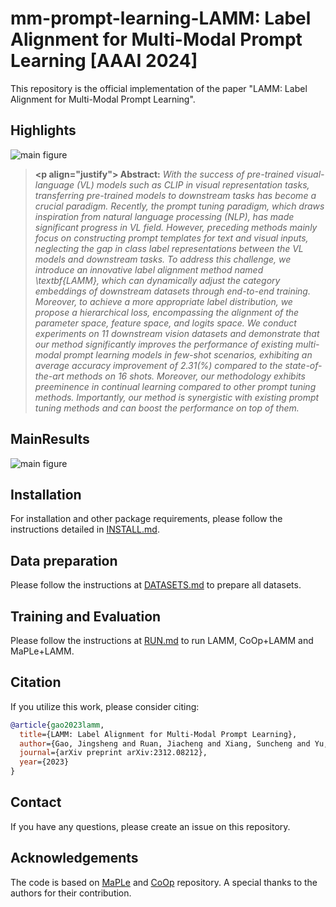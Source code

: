 
# mm-prompt-learning-LAMM: Label Alignment for Multi-Modal Prompt Learning [AAAI 2024]

This repository is the official implementation of the paper "LAMM: Label Alignment for Multi-Modal Prompt Learning".

## Highlights
![main figure](docs/main_figure.png)
> **<p align=\"justify\">  Abstract:** *With the success of pre-trained visual-language (VL) models such as CLIP in visual representation tasks, transferring pre-trained models to downstream tasks has become a crucial paradigm. Recently, the prompt tuning paradigm, which draws inspiration from natural language processing (NLP), has made significant progress in VL field. However, preceding methods mainly focus on constructing prompt templates for text and visual inputs, neglecting the gap in class label representations between the VL models and downstream tasks. To address this challenge, we introduce an innovative label alignment method named \textbf{LAMM}, which can dynamically adjust the category embeddings of downstream datasets through end-to-end training. Moreover, to achieve a more appropriate label distribution, we propose a hierarchical loss, encompassing the alignment of the parameter space, feature space, and logits space. We conduct experiments on 11 downstream vision datasets and demonstrate that our method significantly improves the performance of existing multi-modal prompt learning models in few-shot scenarios, exhibiting an average accuracy improvement of 2.31(\%) compared to the state-of-the-art methods on 16 shots. Moreover, our methodology exhibits preeminence in continual learning compared to other prompt tuning methods. Importantly, our method is synergistic with existing prompt tuning methods and can boost the performance on top of them.* </p>

## MainResults
![main figure](docs/main_results.png)

## Installation 
For installation and other package requirements, please follow the instructions detailed in [INSTALL.md](docs/INSTALL.md). 

## Data preparation
Please follow the instructions at [DATASETS.md](docs/DATASETS.md) to prepare all datasets.

## Training and Evaluation
Please follow the instructions at [RUN.md](docs/RUN.md) to run LAMM, CoOp+LAMM and MaPLe+LAMM.

## Citation
If you utilize this work, please consider citing:
```bibtex
@article{gao2023lamm,
  title={LAMM: Label Alignment for Multi-Modal Prompt Learning},
  author={Gao, Jingsheng and Ruan, Jiacheng and Xiang, Suncheng and Yu, Zefang and Ji, Ke and Xie, Mingye and Liu, Ting and Fu, Yuzhuo},
  journal={arXiv preprint arXiv:2312.08212},
  year={2023}
}
```

## Contact
If you have any questions, please create an issue on this repository.

## Acknowledgements

The code is based on [MaPLe](https://github.com/muzairkhattak/multimodal-prompt-learning) and [CoOp](https://github.com/KaiyangZhou/CoOp) repository. A special thanks to the authors for their contribution.
